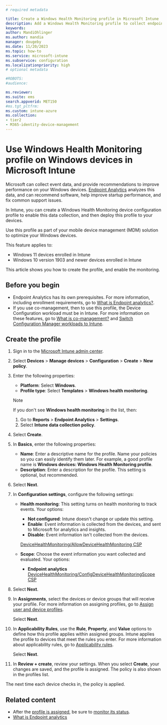 ```yaml
---
# required metadata

title: Create a Windows Health Monitoring profile in Microsoft Intune
description: Add a Windows Health Monitoring profile to collect endpoint analytics and software update events on Windows 10/11 devices in Microsoft Intune. Use this data to recommend software, review startup performance, and fix support issues.
keywords:
author: MandiOhlinger
ms.author: mandia
manager: dougeby
ms.date: 11/20/2023
ms.topic: how-to
ms.service: microsoft-intune
ms.subservice: configuration
ms.localizationpriority: high
# optional metadata

#ROBOTS:
#audience:

ms.reviewer: 
ms.suite: ems
search.appverid: MET150
#ms.tgt_pltfrm:
ms.custom: intune-azure
ms.collection:
- tier2
- M365-identity-device-management
---
```


# Use Windows Health Monitoring profile on Windows devices in Microsoft Intune

Microsoft can collect event data, and provide recommendations to improve performance on your Windows devices. [Endpoint Analytics](../../analytics/overview.md) analyzes this data, and can recommend software, help improve startup performance, and fix common support issues.

In Intune, you can create a Windows Health Monitoring device configuration profile to enable this data collection, and then deploy this profile to your devices.

Use this profile as part of your mobile device management (MDM) solution to optimize your Windows devices.

This feature applies to:

- Windows 11 devices enrolled in Intune
- Windows 10 version 1903 and newer devices enrolled in Intune

This article shows you how to create the profile, and enable the monitoring.

## Before you begin

- Endpoint Analytics has its own prerequisites. For more information, including enrollment requirements, go to [What is Endpoint analytics?](../../analytics/overview.md).
- If you use co-management, then to use this profile, the Device Configuration workload must be in Intune. For more information on these features, go to [What is co-management?](../../configmgr/comanage/overview.md) and [Switch Configuration Manager workloads to Intune](../../configmgr/comanage/how-to-switch-workloads.md).

## Create the profile

1. Sign in to the [Microsoft Intune admin center](https://go.microsoft.com/fwlink/?linkid=2109431).
2. Select **Devices** > **Manage devices** > **Configuration** > **Create** > **New policy**.
3. Enter the following properties:

    - **Platform**: Select **Windows**.
    - **Profile type**: Select **Templates** > **Windows health monitoring**.

    > [!NOTE]
    >
    > If you don't see **Windows health monitoring** in the list, then:
    >
    > 1. Go to **Reports** > **Endpoint Analytics** > **Settings**.
    > 2. Select **Intune data collection policy**.

4. Select **Create**.
5. In **Basics**, enter the following properties:

    - **Name**: Enter a descriptive name for the profile. Name your policies so you can easily identify them later. For example, a good profile name is **Windows devices: Windows Health Monitoring profile**.
    - **Description**: Enter a description for the profile. This setting is optional, but recommended.

6. Select **Next**.
7. In **Configuration settings**, configure the following settings:

    - **Health monitoring**: This setting turns on health monitoring to track events. Your options:
      - **Not configured**: Intune doesn't change or update this setting.
      - **Enable**: Event information is collected from the devices, and sent to Microsoft for analytics and insights.
      - **Disable**: Event information isn't collected from the devices.

      [DeviceHealthMonitoring/AllowDeviceHealthMonitoring CSP](/windows/client-management/mdm/policy-csp-devicehealthmonitoring#allowdevicehealthmonitoring)

    - **Scope**: Choose the event information you want collected and evaluated. Your options:
      - **Endpoint analytics**
      [DeviceHealthMonitoring/ConfigDeviceHealthMonitoringScope CSP](/windows/client-management/mdm/policy-csp-devicehealthmonitoring#configdevicehealthmonitoringscope)

8. Select **Next**.

9. In **Assignments**, select the devices or device groups that will receive your profile. For more information on assigning profiles, go to [Assign user and device profiles](device-profile-assign.md).

    Select **Next**.

10. In **Applicability Rules**, use the **Rule**, **Property**, and **Value** options to define how this profile applies within assigned groups. Intune applies the profile to devices that meet the rules you enter. For more information about applicability rules, go to [Applicability rules](device-profile-create.md#applicability-rules).

    Select **Next**.

11. In **Review + create**, review your settings. When you select **Create**, your changes are saved, and the profile is assigned. The policy is also shown in the profiles list.

The next time each device checks in, the policy is applied.

## Related content

- After the [profile is assigned](device-profile-assign.md), be sure to [monitor its status](device-profile-monitor.md).
- [What is Endpoint analytics](../../analytics/overview.md)
